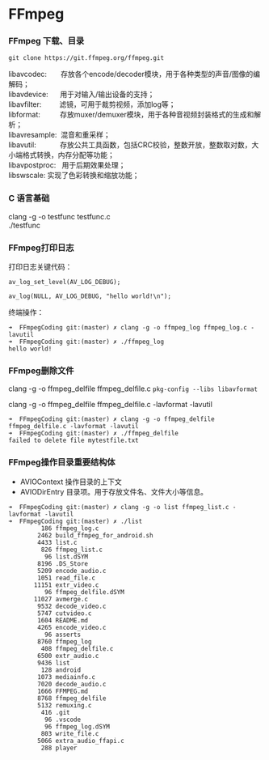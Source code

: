 # FFmpeg




### FFmpeg 下载、目录
```
git clone https://git.ffmpeg.org/ffmpeg.git
```
libavcodec:       存放各个encode/decoder模块，用于各种类型的声音/图像的编解码；  
libavdevice:      用于对输入/输出设备的支持；  
libavfilter:         滤镜，可用于裁剪视频，添加log等；  
libformat:          存放muxer/demuxer模块，用于各种音视频封装格式的生成和解析；  
libavresample:  混音和重采样；  
libavutil:            存放公共工具函数，包括CRC校验，整数开放，整数取对数，大小端格式转换，内存分配等功能；  
libavpostproc:   用于后期效果处理；  
libswscale:    实现了色彩转换和缩放功能；  




### C 语言基础
clang -g -o testfunc testfunc.c  
./testfunc  

### FFmpeg打印日志  
打印日志关键代码：  

```
av_log_set_level(AV_LOG_DEBUG);

av_log(NULL, AV_LOG_DEBUG, "hello world!\n");
```
终端操作：

```
➜  FFmpegCoding git:(master) ✗ clang -g -o ffmpeg_log ffmpeg_log.c -lavutil
➜  FFmpegCoding git:(master) ✗ ./ffmpeg_log
hello world!  
```


### FFmpeg删除文件
clang -g -o ffmpeg_delfile ffmpeg_delfile.c `pkg-config --libs libavformat`  

clang -g -o ffmpeg_delfile ffmpeg_delfile.c -lavformat -lavutil

```
➜  FFmpegCoding git:(master) ✗ clang -g -o ffmpeg_delfile ffmpeg_delfile.c -lavformat -lavutil
➜  FFmpegCoding git:(master) ✗ ./ffmpeg_delfile
failed to delete file mytestfile.txt
```  

### FFmpeg操作目录重要结构体
* AVIOContext 操作目录的上下文  
* AVIODirEntry 目录项。用于存放文件名、文件大小等信息。

```
➜  FFmpegCoding git:(master) ✗ clang -g -o list ffmpeg_list.c -lavformat -lavutil
➜  FFmpegCoding git:(master) ✗ ./list
         186 ffmpeg_log.c
        2462 build_ffmpeg_for_android.sh
        4433 list.c
         826 ffmpeg_list.c
          96 list.dSYM
        8196 .DS_Store
        5209 encode_audio.c
        1051 read_file.c
       11151 extr_video.c
          96 ffmpeg_delfile.dSYM
       11027 avmerge.c
        9532 decode_video.c
        5747 cutvideo.c
        1604 README.md
        4265 encode_video.c
          96 asserts
        8760 ffmpeg_log
         408 ffmpeg_delfile.c
        6500 extr_audio.c
        9436 list
         128 android
        1073 mediainfo.c
        7020 decode_audio.c
        1666 FFMPEG.md
        8768 ffmpeg_delfile
        5132 remuxing.c
         416 .git
          96 .vscode
          96 ffmpeg_log.dSYM
         803 write_file.c
        5066 extra_audio_ffapi.c
         288 player
```

